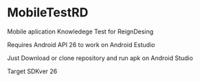 # MobileTestRD
Mobile aplication Knowledege Test for ReignDesing

Requires Android API 26 to work on Android Estudio

Just Download or clone repository and run apk on Android Studio

Target SDKver 26
